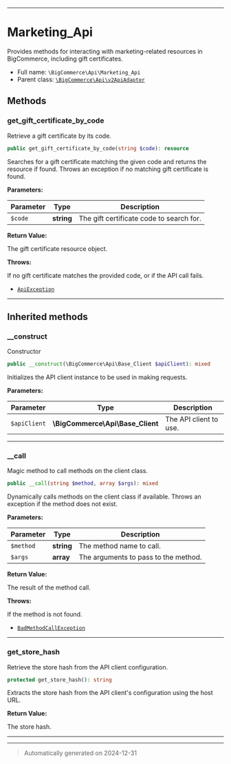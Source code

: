 ***

# Marketing_Api

Provides methods for interacting with marketing-related resources in BigCommerce,
including gift certificates.



* Full name: `\BigCommerce\Api\Marketing_Api`
* Parent class: [`\BigCommerce\Api\v2ApiAdapter`](./classes/BigCommerce/Api/v2ApiAdapter.md)




## Methods


### get_gift_certificate_by_code

Retrieve a gift certificate by its code.

```php
public get_gift_certificate_by_code(string $code): resource
```

Searches for a gift certificate matching the given code and returns the resource if found.
Throws an exception if no matching gift certificate is found.






**Parameters:**

| Parameter | Type | Description |
|-----------|------|-------------|
| `$code` | **string** | The gift certificate code to search for. |


**Return Value:**

The gift certificate resource object.



**Throws:**
<p>If no gift certificate matches the provided code, or if the API call fails.</p>

- [`ApiException`](./classes/BigCommerce/Api/v3/ApiException.md)



***


## Inherited methods


### __construct

Constructor

```php
public __construct(\BigCommerce\Api\Base_Client $apiClient): mixed
```

Initializes the API client instance to be used in making requests.






**Parameters:**

| Parameter | Type | Description |
|-----------|------|-------------|
| `$apiClient` | **\BigCommerce\Api\Base_Client** | The API client to use. |





***

### __call

Magic method to call methods on the client class.

```php
public __call(string $method, array $args): mixed
```

Dynamically calls methods on the client class if available. Throws an exception if the method does not exist.






**Parameters:**

| Parameter | Type | Description |
|-----------|------|-------------|
| `$method` | **string** | The method name to call. |
| `$args` | **array** | The arguments to pass to the method. |


**Return Value:**

The result of the method call.



**Throws:**
<p>If the method is not found.</p>

- [`BadMethodCallException`](./classes/BadMethodCallException.md)



***

### get_store_hash

Retrieve the store hash from the API client configuration.

```php
protected get_store_hash(): string
```

Extracts the store hash from the API client's configuration using the host URL.







**Return Value:**

The store hash.




***


***
> Automatically generated on 2024-12-31

